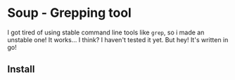 # Soup - Grepping tool
I got tired of using stable command line tools like `grep`, so i made an unstable one!
It works... I think? I haven't tested it yet. But hey! It's written in go!

Install
-------
